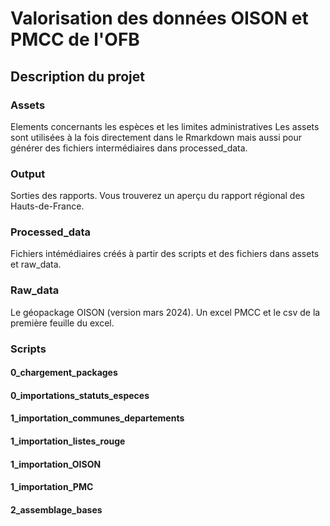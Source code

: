 # Valorisation des données OISON et PMCC de l'OFB
## Description du projet
### Assets
Elements concernants les espèces et les limites administratives
Les assets sont utilisées à la fois directement dans le Rmarkdown mais aussi pour générer des fichiers intermédiaires dans processed_data.
### Output
Sorties des rapports. Vous trouverez un aperçu du rapport régional des Hauts-de-France.
### Processed_data
Fichiers intémédiaires créés à partir des scripts et des fichiers dans assets et raw_data.
### Raw_data
Le géopackage OISON (version mars 2024). Un excel PMCC et le csv de la première feuille du excel.
### Scripts
#### 0_chargement_packages
#### 0_importations_statuts_especes
#### 1_importation_communes_departements
#### 1_importation_listes_rouge
#### 1_importation_OISON
#### 1_importation_PMC
#### 2_assemblage_bases
